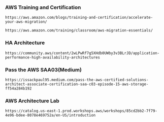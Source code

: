 ### AWS Training and Certification
```
https://aws.amazon.com/blogs/training-and-certification/accelerate-your-aws-migration/
```
```
https://aws.amazon.com/training/classroom/aws-migration-essentials/
```
### HA Architecture
```
https://community.aws/content/2wLPwRf7g5XHdb0UWby3v3BLrJD/application-performance-high-availability-architectures
```

### Pass the AWS SAA03(Medium)
```
https://issackpaul95.medium.com/pass-the-aws-certified-solutions-architect-associate-certification-saa-c03-episode-15-aws-storage-ff54a284b192
```
### AWS Architecture Lab
```
https://catalog.us-east-1.prod.workshops.aws/workshops/85cd2bb2-7f79-4e96-bdee-8078e469752a/en-US/introduction
```

